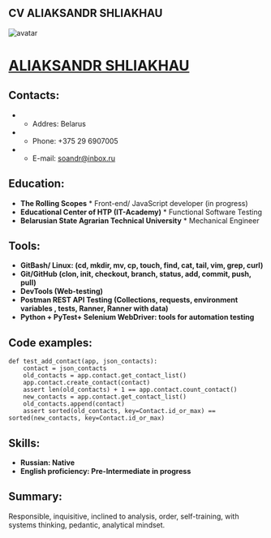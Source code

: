 ## **CV ALIAKSANDR SHLIAKHAU**

![avatar](/imgs/avatar-22.jpg "Alex avatar")

# **[ALIAKSANDR SHLIAKHAU](https://avshliakhau.github.io/rsschool-cv/cv)** 

## **Contacts:**
*	* Addres: Belarus
*	* Phone: +375 29 6907005
*	* E-mail: soandr@inbox.ru 


## **Education:**
* **The Rolling Scopes**
    	* Front-end/ JavaScript developer (in progress)
* **Educational Center of HTP (IT-Academy)**
    	* Functional Software Testing 
* **Belarusian State Agrarian Technical University**
    	* Mechanical Engineer

## **Tools:**
* **GitBash/ Linux: (cd, mkdir, mv, cp,  touch, find, cat, tail, vim, grep, curl)**
* **Git/GitHub (clon, init, checkout, branch, status, add, commit,  push, pull)**  
* **DevTools (Web-testing)**
* **Postman  REST API Testing (Collections, requests, environment variables , tests, Ranner, Ranner with data)**
* **Python + PyTest+ Selenium WebDriver: tools for automation testing**

## Code examples:
```
def test_add_contact(app, json_contacts):
    contact = json_contacts
    old_contacts = app.contact.get_contact_list()
    app.contact.create_contact(contact)
    assert len(old_contacts) + 1 == app.contact.count_contact()
    new_contacts = app.contact.get_contact_list()
    old_contacts.append(contact)
    assert sorted(old_contacts, key=Contact.id_or_max) == sorted(new_contacts, key=Contact.id_or_max)
```

## Skills:
* **Russian: Native**
* **English proficiency: Pre-Intermediate in progress**

## Summary:
Responsible, inquisitive, inclined to analysis, order, self-training, with systems thinking, pedantic, analytical mindset. 